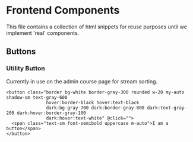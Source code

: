 # Frontend Components

This file contains a collection of html snippets for reuse purposes until 
we implement 'real' components. 

## Buttons

### Utility Button

Currently in use on the admin course page for stream sorting.

```
<button class="border bg-white border-gray-300 rounded w-20 my-auto shadow-sm text-gray-600
               hover:border-black hover:text-black
               dark:bg-gray-700 dark:border-gray-800 dark:text-gray-200 dark:hover:border-gray-100
               dark:hover:text-white" @click="">
  <span class="text-sm font-semibold uppercase m-auto">I am a button</span>
</button>
```